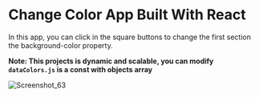 # Change Color App Built With React

In this app, you can click in the square buttons to change the first section the background-color property.

**Note: This projects is dynamic and scalable, you can modify `dataColors.js` is a const with objects array**

![Screenshot_63](https://user-images.githubusercontent.com/55358669/103157348-f1517c00-477f-11eb-9d49-8912d1294e51.png)
